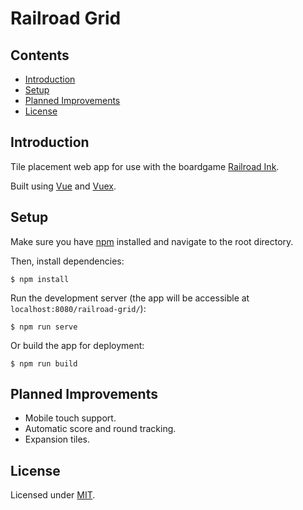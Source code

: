 # Railroad Grid

## Contents
- [Introduction](#introduction)
- [Setup](#setup)
- [Planned Improvements](#planned-improvements)
- [License](#license)

## Introduction

Tile placement web app for use with the boardgame [Railroad Ink](https://www.horribleguild.com/railroad-ink-deep-blue/).

Built using [Vue](https://vuejs.org/) and [Vuex](https://vuex.vuejs.org/).

## Setup

Make sure you have [npm](https://www.npmjs.com/package/npm) installed and navigate to the root directory.

Then, install dependencies:

    $ npm install

Run the development server (the app will be accessible at `localhost:8080/railroad-grid/`):

    $ npm run serve

Or build the app for deployment:

    $ npm run build

## Planned Improvements

- Mobile touch support.
- Automatic score and round tracking.
- Expansion tiles.

## License

Licensed under [MIT](https://github.com/jqdark/railroad-grid/blob/main/LICENSE).